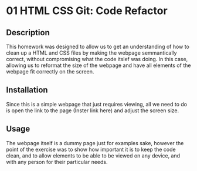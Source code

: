 # 01 HTML CSS Git: Code Refactor

## Description

This homework was designed to allow us to get an understanding of how to clean up a HTML and CSS files by making the webpage semmantically correct, without compromising what the code itslef was doing. In this case, allowing us to reformat the size of the webpage and have all elements of the webpage fit correctly on the screen.


## Installation

Since this is a simple webpage that just requires viewing, all we need to do is open the link to the page (Inster link here) and adjust the screen size.

## Usage

The webpage itself is a dummy page just for examples sake, however the point of the exercise was to show how important it is to keep the code clean, and to allow elements to be able to be viewed on any device, and with any person for their particular needs.


